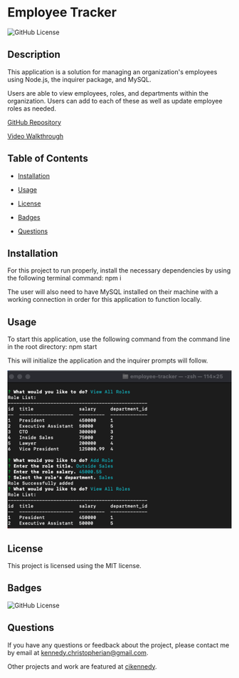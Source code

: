 # Employee Tracker
  ![GitHub License](https://img.shields.io/badge/license-MIT-yellow.svg)

  ## Description

  This application is a solution for managing an organization's employees using Node.js, the inquirer package, and MySQL. 

  Users are able to view employees, roles, and departments within the organization. Users can add to each of these as well as update employee roles as needed.

  [GitHub Repository](https://github.com/cikennedy/employee-tracker)

  [Video Walkthrough](https://youtu.be/mtbrIQzbU_w)

  ## Table of Contents

  * [Installation](#installation)

  * [Usage](#usage)
  
  * [License](#license)

  * [Badges](#badges)

  * [Questions](#questions)

  ## Installation

  For this project to run properly, install the necessary dependencies by using the following terminal command: npm i

  The user will also need to have MySQL installed on their machine with a working connection in order for this application to function locally. 

  ## Usage

  To start this application, use the following command from the command line in the root directory: npm start

  This will initialize the application and the inquirer prompts will follow. 

  ![Screenshot](./Assets/Screenshot.png)

  ## License

  This project is licensed using the MIT license.

  ## Badges

  ![GitHub License](https://img.shields.io/badge/license-MIT-yellow.svg)

  ## Questions

  If you have any questions or feedback about the project, please contact me by email at [kennedy.christopherian@gmail.com](mailto:kennedy.christopherian@gmail.com). 

  Other projects and work are featured at [cikennedy](https://github.com/cikennedy).

